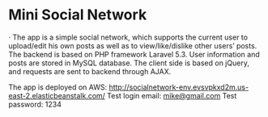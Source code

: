 # Mini Social Network

·	The app is a simple social network, which supports the current user to upload/edit his own posts as well as to view/like/dislike other users’ posts. The backend is based on PHP framework Laravel 5.3. User information and posts are stored in MySQL database. The client side is based on jQuery, and requests are sent to backend through AJAX.

The app is deployed on AWS: http://socialnetwork-env.evsvpkxd2m.us-east-2.elasticbeanstalk.com/
Test login email: mike@gmail.com
Test password: 1234
